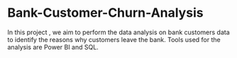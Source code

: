 # Bank-Customer-Churn-Analysis
In this project , we aim to perform the data analysis on bank customers data to identify the reasons why customers leave the bank. Tools used for the analysis are Power BI and SQL.
